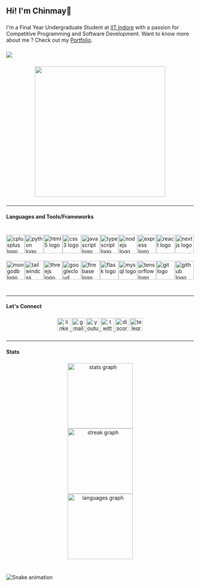 <h2 align="left">Hi! I'm Chinmay👋</h2>

###

<p align="left">I'm a Final Year Undergraduate Student at <a href="https://iiti.ac.in" style={text: underlined, color: blue} target="_blank" >IIT Indore</a> with a passion for Competitive Programming and Software Development. Want to know more about me ? Check out my <a href="https://rc08.vercel.app" style={text: underlined, color: blue} target="_blank" >Portfolio</a>.</p>

###

<div align="left">
  <img src="https://visitor-badge.laobi.icu/badge?page_id=rcy08.rcy08&left_color=gray&right_color=forestgreen&left_text=Profile%20Views"  />
</div>

###

<div align="center">
  <img height="350" src="https://cdn.dribbble.com/users/4372216/screenshots/8906085/media/c36005bbe856bd475a106ecaa3b0bf69.gif"  />
</div>

###

<hr />

<h4 align="left">Languages and Tools/Frameworks</h4>

###

<br clear="both">

<div style="width: 100%; display: grid; grid-template-columns: repeat(10, minmax(0, 1fr));">
        <img src="https://cdn.jsdelivr.net/gh/devicons/devicon/icons/cplusplus/cplusplus-original.svg" height="50" alt="cplusplus logo"  
            style="margin-bottom: 20px;"
        />
        <img src="https://cdn.jsdelivr.net/gh/devicons/devicon/icons/python/python-original.svg" height="50" alt="python logo"  
            style="margin-bottom: 20px;"
        />
        <img src="https://cdn.jsdelivr.net/gh/devicons/devicon/icons/html5/html5-original.svg" height="50" alt="html5 logo"  
            style="margin-bottom: 20px;"
        />
        <img src="https://cdn.jsdelivr.net/gh/devicons/devicon/icons/css3/css3-original.svg" height="50" alt="css3 logo"
            style="margin-bottom: 20px;"  
        />
        <img src="https://cdn.jsdelivr.net/gh/devicons/devicon/icons/javascript/javascript-original.svg" height="50" alt="javascript logo"  
            style="margin-bottom: 20px;"
        />
        <img src="https://cdn.jsdelivr.net/gh/devicons/devicon/icons/typescript/typescript-original.svg" height="50" alt="typescript logo"  
            style="margin-bottom: 20px;"
        />
        <img src="https://cdn.jsdelivr.net/gh/devicons/devicon/icons/nodejs/nodejs-original.svg" height="50" alt="nodejs logo"  
            style="margin-bottom: 20px;"
        />
        <img src="https://skillicons.dev/icons?i=express" height="50" alt="express logo"  
            style="margin-bottom: 20px;"
        />
        <img src="https://cdn.jsdelivr.net/gh/devicons/devicon/icons/react/react-original.svg" height="50" alt="react logo" 
            style="margin-bottom: 20px;"
        />
        <img src="https://skillicons.dev/icons?i=nextjs" height="50" alt="nextjs logo"  
            style="margin-bottom: 20px;"
        />
        <img src="https://cdn.jsdelivr.net/gh/devicons/devicon/icons/mongodb/mongodb-original.svg" height="50" alt="mongodb logo"  
            style="margin-bottom: 20px;"
        />
        <img src="https://cdn.simpleicons.org/tailwindcss/06B6D4" height="50" alt="tailwindcss logo"  
            style="margin-bottom: 20px;"
        />
        <img src="https://skillicons.dev/icons?i=threejs" height="50" alt="threejs logo"  
            style="margin-bottom: 20px;"
        />
        <img src="https://cdn.jsdelivr.net/gh/devicons/devicon/icons/googlecloud/googlecloud-original.svg" height="50" alt="googlecloud logo"  
            style="margin-bottom: 20px;"
        />
        <img src="https://cdn.jsdelivr.net/gh/devicons/devicon/icons/firebase/firebase-plain.svg" height="50" alt="firebase logo"  
            style="margin-bottom: 20px;"
        />
        <img src="https://skillicons.dev/icons?i=flask" height="50" alt="flask logo"  
            style="margin-bottom: 20px;"
        />
        <img src="https://cdn.jsdelivr.net/gh/devicons/devicon/icons/mysql/mysql-original.svg" height="50" alt="mysql logo"  
            style="margin-bottom: 20px;"
        />
        <img src="https://cdn.jsdelivr.net/gh/devicons/devicon/icons/tensorflow/tensorflow-original.svg" height="50" alt="tensorflow logo"  
            style="margin-bottom: 20px;"
        />
        <img src="https://cdn.jsdelivr.net/gh/devicons/devicon/icons/git/git-original.svg" height="50" alt="git logo"  
            style="margin-bottom: 20px;"
        />
        <img src="https://skillicons.dev/icons?i=github" height="50" alt="github logo"  
            style="margin-bottom: 20px;"
        />
</div>

###

<hr />

<h4 align="left">Let's Connect</h4>

###

<div align="center">
  <a href="https://linkedin.com/in/rcy08" target="_blank">
    <img src="https://img.shields.io/static/v1?message=LinkedIn&logo=linkedin&label=&color=0077B5&logoColor=white&labelColor=&style=for-the-badge" height="35" alt="linkedin logo"  />
  </a>
  <a href="mailto:ce200004012@iiti.ac.in" target="_blank">
    <img src="https://img.shields.io/static/v1?message=Gmail&logo=gmail&label=&color=D14836&logoColor=white&labelColor=&style=for-the-badge" height="35" alt="gmail logo"  />
  </a>
  <a href="https://www.youtube.com/@rcy08_" target="_blank">
    <img src="https://img.shields.io/static/v1?message=Youtube&logo=youtube&label=&color=FF0000&logoColor=white&labelColor=&style=for-the-badge" height="35" alt="youtube logo"  />
  </a>
  <a href="https://twitter.com/_rcy08_" target="_blank">
    <img src="https://img.shields.io/static/v1?message=Twitter&logo=twitter&label=&color=1DA1F2&logoColor=white&labelColor=&style=for-the-badge" height="35" alt="twitter logo"  />
  </a>
  <img src="https://img.shields.io/static/v1?message=Discord&logo=discord&label=&color=7289DA&logoColor=white&labelColor=&style=for-the-badge" height="35" alt="discord logo"  />
  <img src="https://img.shields.io/static/v1?message=Telegram&logo=telegram&label=&color=2CA5E0&logoColor=white&labelColor=&style=for-the-badge" height="35" alt="telegram logo"  />
</div>

###

<hr />

<h4 align="left">Stats</h4>

###

<div align="center">
  <img src="https://github-readme-stats.vercel.app/api?username=rcy08&hide_title=false&hide_rank=false&show_icons=true&include_all_commits=true&count_private=true&disable_animations=false&theme=github_dark&locale=en&hide_border=false" height="175" alt="stats graph" /> <br>
  <img src="https://streak-stats.demolab.com?user=rcy08&locale=en&mode=daily&theme=highcontrast&hide_border=false&border_radius=5" height="175" alt="streak graph" /> <br>
  <img src="https://github-readme-stats.vercel.app/api/top-langs?username=rcy08&locale=en&hide_title=false&layout=compact&card_width=320&langs_count=5&theme=blue-green&hide_border=false&custom_title=Most%20Used%20Languages" height="175" alt="languages graph"  />
</div>

###

<br clear="both">

<img src="https://raw.githubusercontent.com/rcy08/rcy08/output/snake.svg" alt="Snake animation" />

###
